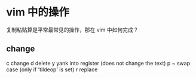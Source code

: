 # vim 中的操作

复制粘贴算是平常最常见的操作，那在 vim 中如何完成？

## change

c	change
d	delete
y	yank into register (does not change the text)
p 
~	swap case (only if 'tildeop' is set)
r replace
